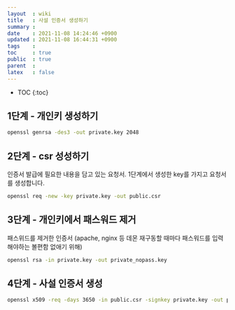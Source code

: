 ```yaml
---
layout  : wiki
title   : 사설 인증서 생성하기
summary : 
date    : 2021-11-08 14:24:46 +0900
updated : 2021-11-08 16:44:31 +0900
tags    : 
toc     : true
public  : true
parent  : 
latex   : false
---
```

* TOC
{:toc}

## 1단계 - 개인키 생성하기

```sh
openssl genrsa -des3 -out private.key 2048
```

## 2단계 - csr 성성하기
인증서 발급에 필요한 내용을 담고 있는 요청서. 1단계에서 생성한 key를 가지고 요청서를 생성합니다.

```sh
openssl req -new -key private.key -out public.csr
```

## 3단계 - 개인키에서 패스워드 제거 
패스위드를 제거한 인증서 (apache, nginx 등 데몬 재구동할 때마다 패스워드를 입력해야하는 볼편함 없애기 위해)
```sh
openssl rsa -in private.key -out private_nopass.key
```

## 4단계 - 사설 인증서 생성
```sh
openssl x509 -req -days 3650 -in public.csr -signkey private.key -out public.crt
```
